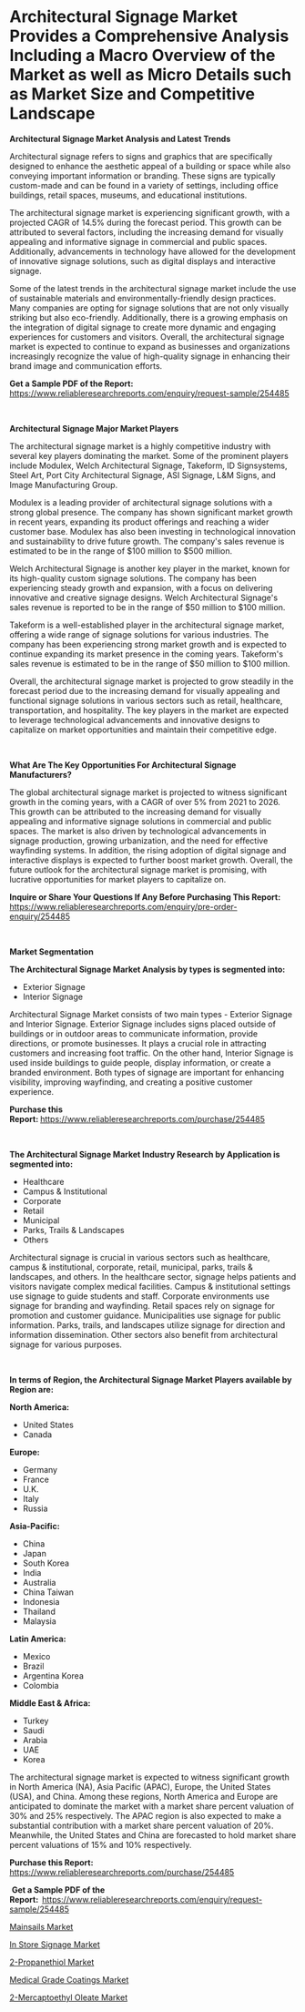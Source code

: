 <p><h1>Architectural Signage Market Provides a Comprehensive Analysis Including a Macro Overview of the Market as well as Micro Details such as Market Size and Competitive Landscape</h1></p><p><strong>Architectural Signage Market Analysis and Latest Trends</strong></p>
<p><p>Architectural signage refers to signs and graphics that are specifically designed to enhance the aesthetic appeal of a building or space while also conveying important information or branding. These signs are typically custom-made and can be found in a variety of settings, including office buildings, retail spaces, museums, and educational institutions.</p><p>The architectural signage market is experiencing significant growth, with a projected CAGR of 14.5% during the forecast period. This growth can be attributed to several factors, including the increasing demand for visually appealing and informative signage in commercial and public spaces. Additionally, advancements in technology have allowed for the development of innovative signage solutions, such as digital displays and interactive signage.</p><p>Some of the latest trends in the architectural signage market include the use of sustainable materials and environmentally-friendly design practices. Many companies are opting for signage solutions that are not only visually striking but also eco-friendly. Additionally, there is a growing emphasis on the integration of digital signage to create more dynamic and engaging experiences for customers and visitors. Overall, the architectural signage market is expected to continue to expand as businesses and organizations increasingly recognize the value of high-quality signage in enhancing their brand image and communication efforts.</p></p>
<p><strong>Get a Sample PDF of the Report:&nbsp;</strong> <a href="https://www.reliableresearchreports.com/enquiry/request-sample/254485">https://www.reliableresearchreports.com/enquiry/request-sample/254485</a></p>
<p>&nbsp;</p>
<p><strong>Architectural Signage Major Market Players</strong></p>
<p><p>The architectural signage market is a highly competitive industry with several key players dominating the market. Some of the prominent players include Modulex, Welch Architectural Signage, Takeform, ID Signsystems, Steel Art, Port City Architectural Signage, ASI Signage, L&M Signs, and Image Manufacturing Group.</p><p>Modulex is a leading provider of architectural signage solutions with a strong global presence. The company has shown significant market growth in recent years, expanding its product offerings and reaching a wider customer base. Modulex has also been investing in technological innovation and sustainability to drive future growth. The company's sales revenue is estimated to be in the range of $100 million to $500 million.</p><p>Welch Architectural Signage is another key player in the market, known for its high-quality custom signage solutions. The company has been experiencing steady growth and expansion, with a focus on delivering innovative and creative signage designs. Welch Architectural Signage's sales revenue is reported to be in the range of $50 million to $100 million.</p><p>Takeform is a well-established player in the architectural signage market, offering a wide range of signage solutions for various industries. The company has been experiencing strong market growth and is expected to continue expanding its market presence in the coming years. Takeform's sales revenue is estimated to be in the range of $50 million to $100 million.</p><p>Overall, the architectural signage market is projected to grow steadily in the forecast period due to the increasing demand for visually appealing and functional signage solutions in various sectors such as retail, healthcare, transportation, and hospitality. The key players in the market are expected to leverage technological advancements and innovative designs to capitalize on market opportunities and maintain their competitive edge.</p></p>
<p>&nbsp;</p>
<p><strong>What Are The Key Opportunities For Architectural Signage Manufacturers?</strong></p>
<p><p>The global architectural signage market is projected to witness significant growth in the coming years, with a CAGR of over 5% from 2021 to 2026. This growth can be attributed to the increasing demand for visually appealing and informative signage solutions in commercial and public spaces. The market is also driven by technological advancements in signage production, growing urbanization, and the need for effective wayfinding systems. In addition, the rising adoption of digital signage and interactive displays is expected to further boost market growth. Overall, the future outlook for the architectural signage market is promising, with lucrative opportunities for market players to capitalize on.</p></p>
<p><strong>Inquire or Share Your Questions If Any Before Purchasing This Report:</strong> <a href="https://www.reliableresearchreports.com/enquiry/pre-order-enquiry/254485">https://www.reliableresearchreports.com/enquiry/pre-order-enquiry/254485</a></p>
<p>&nbsp;</p>
<p><strong>Market Segmentation</strong></p>
<p><strong>The Architectural Signage Market Analysis by types is segmented into:</strong></p>
<p><ul><li>Exterior Signage</li><li>Interior Signage</li></ul></p>
<p><p>Architectural Signage Market consists of two main types - Exterior Signage and Interior Signage. Exterior Signage includes signs placed outside of buildings or in outdoor areas to communicate information, provide directions, or promote businesses. It plays a crucial role in attracting customers and increasing foot traffic. On the other hand, Interior Signage is used inside buildings to guide people, display information, or create a branded environment. Both types of signage are important for enhancing visibility, improving wayfinding, and creating a positive customer experience.</p></p>
<p><strong>Purchase this Report:&nbsp;</strong><a href="https://www.reliableresearchreports.com/purchase/254485">https://www.reliableresearchreports.com/purchase/254485</a></p>
<p>&nbsp;</p>
<p><strong>The Architectural Signage Market Industry Research by Application is segmented into:</strong></p>
<p><ul><li>Healthcare</li><li>Campus & Institutional</li><li>Corporate</li><li>Retail</li><li>Municipal</li><li>Parks, Trails & Landscapes</li><li>Others</li></ul></p>
<p><p>Architectural signage is crucial in various sectors such as healthcare, campus & institutional, corporate, retail, municipal, parks, trails & landscapes, and others. In the healthcare sector, signage helps patients and visitors navigate complex medical facilities. Campus & institutional settings use signage to guide students and staff. Corporate environments use signage for branding and wayfinding. Retail spaces rely on signage for promotion and customer guidance. Municipalities use signage for public information. Parks, trails, and landscapes utilize signage for direction and information dissemination. Other sectors also benefit from architectural signage for various purposes.</p></p>
<p>&nbsp;</p>
<p><strong>In terms of Region, the Architectural Signage Market Players available by Region are:</strong></p>
<p>
    <p> <strong> North America: </strong>
        <ul>
            <li>United States</li>
            <li>Canada</li>
        </ul>
        </p> 
    <p> <strong> Europe: </strong>
        <ul>
            <li>Germany</li>
            <li>France</li>
            <li>U.K.</li>
            <li>Italy</li>
            <li>Russia</li>
        </ul>
        </p> 
    <p> <strong> Asia-Pacific: </strong>
        <ul>
            <li>China</li>
            <li>Japan</li>
            <li>South Korea</li>
            <li>India</li>
            <li>Australia</li>
            <li>China Taiwan</li>
            <li>Indonesia</li>
            <li>Thailand</li>
            <li>Malaysia</li>
        </ul>
        </p> 
    <p> <strong> Latin America: </strong>
        <ul>
            <li>Mexico</li>
            <li>Brazil</li>
            <li>Argentina Korea</li>
            <li>Colombia</li>
        </ul>
        </p> 
    <p> <strong> Middle East & Africa: </strong>
        <ul>
            <li>Turkey</li>
            <li>Saudi</li>
            <li>Arabia</li>
            <li>UAE</li>
            <li>Korea</li>
        </ul>
    </p>
    </p>
<p><p>The architectural signage market is expected to witness significant growth in North America (NA), Asia Pacific (APAC), Europe, the United States (USA), and China. Among these regions, North America and Europe are anticipated to dominate the market with a market share percent valuation of 30% and 25% respectively. The APAC region is also expected to make a substantial contribution with a market share percent valuation of 20%. Meanwhile, the United States and China are forecasted to hold market share percent valuations of 15% and 10% respectively.</p></p>
<p><strong>Purchase this Report: </strong><a href="https://www.reliableresearchreports.com/purchase/254485">https://www.reliableresearchreports.com/purchase/254485</a></p>
<p>&nbsp;<strong>Get a Sample PDF of the Report:&nbsp;&nbsp;</strong><a href="https://www.reliableresearchreports.com/enquiry/request-sample/254485">https://www.reliableresearchreports.com/enquiry/request-sample/254485</a></p>
<p><strong></strong></p>
<p><p><a href="https://cautious-neon-760.notion.site/Mainsails-Market-Dynamics-2024-2031-Also-about-Its-Market-Trends-Projections-and-Opportunities-594041db9f564da19eceb7787dbb8964">Mainsails Market</a></p><p><a href="https://spotless-saver-8fd.notion.site/In-Store-Signage-Market-Research-Report-Provides-thorough-Industry-Overview-which-offers-an-In-Dept-b7dcd60182aa427594f4875ce01ac9c2">In Store Signage Market</a></p><p><a href="https://view.publitas.com/reportprime-1/2-propanethiol-market-analysis-examines-its-scope-on-growth-opportunities-and-forecasted-trends-spanning-from-2024-to-2031/">2-Propanethiol Market</a></p><p><a href="https://frill-swim-3cd.notion.site/Medical-Grade-Coatings-Market-Dynamics-2024-2031-Also-about-Its-Market-Trends-Projections-and-Opp-0246db08b5b34df79b620dd3d855ac47">Medical Grade Coatings Market</a></p><p><a href="https://view.publitas.com/reportprime-1/2-mercaptoethyl-oleate-market-analysis-and-market-size-global-industry-overview-market-segmentation-and-forecast-2024-to-2031/">2-Mercaptoethyl Oleate Market</a></p></p>